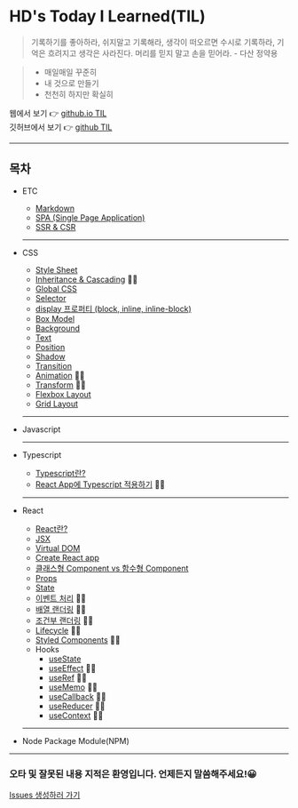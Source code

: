 # HD's Today I Learned(TIL)

> 기록하기를 좋아하라, 쉬지말고 기록해라, 생각이 떠오르면 수시로 기록하라, 기억은 흐려지고 생각은 사라진다. 머리를 믿지 말고 손을 믿어라. - 다산 정약용

> - 매일매일 꾸준히
> - 내 것으로 만들기
> - 천천히 하지만 확실히

웹에서 보기 👉 [github.io TIL](https://nlom0218.github.io/TIL/)  
깃허브에서 보기 👉 [github TIL](https://github.com/nlom0218/TIL)

---

## 목차

- ETC

  - [Markdown](/ETC/Markdown.md)
  - [SPA (Single Page Application)](/ETC/SPA.md)
  - [SSR & CSR](/ETC/CSRSSR.md)

  ***

- CSS

  - [Style Sheet](/CSS/StyleSheet.md)
  - [Inheritance & Cascading](/CSS/InheritanceCascading.md) 🧑‍💻
  - [Global CSS](/CSS/GlobalCSS.md)
  - [Selector](/CSS/Selector.md)
  - [display 프로퍼티 (block, inline, inline-block)](/CSS/Display.md)
  - [Box Model](/CSS/BoxModel.md)
  - [Background](/CSS/Background.md)
  - [Text](/CSS/Text.md)
  - [Position](/CSS/Position.md)
  - [Shadow](/CSS/Shadow.md)
  - [Transition](/CSS/Transition.md)
  - [Animation](/CSS/Animation.md) 🧑‍💻
  - [Transform](/CSS/Transform.md) 🧑‍💻
  - [Flexbox Layout](/CSS/Flex.md)
  - [Grid Layout](/CSS/Grid.md)

  ***

- Javascript

  ***

- Typescript

  - [Typescript란?](/Typescript/Typescript.md)
  - [React App에 Typescript 적용하기]() 🧑‍💻

  ***

- React

  - [React란?](/REACT/WhatIsReact.md)
  - [JSX](/REACT/JSX.md)
  - [Virtual DOM](/REACT/VirtualDOM.md)
  - [Create React app](/REACT/CreateReactApp.md)
  - [클래스형 Component vs 함수형 Component](/REACT/Component.md)
  - [Props](/REACT/Props.md)
  - [State](/REACT/State.md)
  - [이벤트 처리](/REACT/Event.md) 🧑‍💻
  - [배열 랜더링]() 🧑‍💻
  - [조건부 랜더링]() 🧑‍💻
  - [Lifecycle]() 🧑‍💻
  - [Styled Components]() 🧑‍💻
  - Hooks
    - [useState](/REACT/UseState.md)
    - [useEffect]() 🧑‍💻
    - [useRef]() 🧑‍💻
    - [useMemo]() 🧑‍💻
    - [useCallback]() 🧑‍💻
    - [useReducer]() 🧑‍💻
    - [useContext]() 🧑‍💻

  ***

- Node Package Module(NPM)

---

### 오타 및 잘못된 내용 지적은 환영입니다. 언제든지 말씀해주세요!😀

[Issues 생성하러 가기](https://github.com/nlom0218/TIL/issues)
